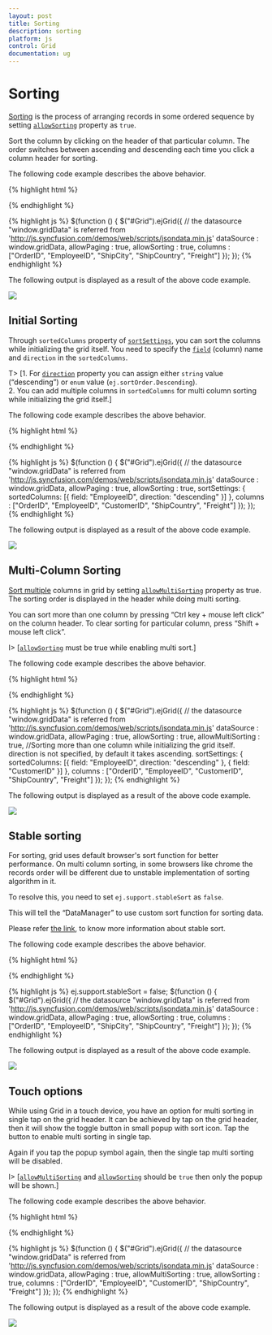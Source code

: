 ```yaml
---
layout: post
title: Sorting
description: sorting
platform: js
control: Grid
documentation: ug
--- 
```


# Sorting

[Sorting](http://help.syncfusion.com/js/api/ejgrid#members:allowsorting "") is the process of arranging records in some ordered sequence by setting [`allowSorting`](http://help.syncfusion.com/js/api/ejgrid#members:allowsorting "") property as `true`. 

Sort the column by clicking on the header of that particular column. The order switches between ascending and descending each time you click a column header for sorting.

The following code example describes the above behavior.

{% highlight html %}
<div id="Grid"></div>
{% endhighlight %}

{% highlight js %}
$(function () {
	$("#Grid").ejGrid({
		// the datasource "window.gridData" is referred from 'http://js.syncfusion.com/demos/web/scripts/jsondata.min.js'
		dataSource : window.gridData,
		allowPaging : true,
		allowSorting : true,
		columns : ["OrderID", "EmployeeID", "ShipCity", "ShipCountry", "Freight"]
	});
});
{% endhighlight %}

The following output is displayed as a result of the above code example.

![](sorting_images/sorting_img1.jpeg)


## Initial Sorting

Through `sortedColumns` property of [`sortSettings`](http://help.syncfusion.com/js/api/ejgrid#members:sortsettings ""), you can sort the columns while initializing the grid itself. You need to specify the [`field`](http://help.syncfusion.com/js/api/ejgrid#members:sortsettings-sortedcolumns-field "") (column) name and `direction` in the `sortedColumns`.

T> [1. For [`direction`](http://help.syncfusion.com/js/api/ejgrid#members:sortsettings-sortedcolumns-direction "") property you can assign either `string` value (“descending”) or `enum` value (`ej.sortOrder.Descending`). <BR> 2. You can add multiple columns in `sortedColumns` for multi column sorting while initializing the grid itself.]

The following code example describes the above behavior.

{% highlight html %}
<div id="Grid"></div>
{% endhighlight %}

{% highlight js %}
$(function () {
	$("#Grid").ejGrid({
		// the datasource "window.gridData" is referred from 'http://js.syncfusion.com/demos/web/scripts/jsondata.min.js'
		dataSource : window.gridData,
		allowPaging : true,
		allowSorting : true,
		sortSettings: { sortedColumns: [{ field: "EmployeeID", direction: "descending" }] },
		columns : ["OrderID", "EmployeeID", "CustomerID", "ShipCountry", "Freight"]
	});
});
{% endhighlight %}

The following output is displayed as a result of the above code example.

![](sorting_images/sorting_img2.jpeg)


## Multi-Column Sorting

[Sort multiple](http://help.syncfusion.com/js/api/ejgrid#members:allowmultisorting "") columns in grid by setting [`allowMultiSorting`](http://help.syncfusion.com/js/api/ejgrid#members:allowmultisorting "") property as true. The sorting order is displayed in the header while doing multi sorting.

You can sort more than one column by pressing “Ctrl key + mouse left click” on the column header. To clear sorting for particular column, press “Shift + mouse left click”. 

I> [[`allowSorting`](http://help.syncfusion.com/js/api/ejgrid#members:allowsorting "") must be true while enabling multi sort.]

The following code example describes the above behavior.

{% highlight html %}
<div id="Grid"></div>
{% endhighlight %}

{% highlight js %}
$(function () {
	$("#Grid").ejGrid({
		// the datasource "window.gridData" is referred from 'http://js.syncfusion.com/demos/web/scripts/jsondata.min.js'
		dataSource : window.gridData,
		allowPaging : true,
		allowSorting : true,
		allowMultiSorting : true,
		//Sorting more than one column while initializing the grid itself. direction is not specified, by default it takes ascending.
		sortSettings: { sortedColumns: [{ field: "EmployeeID", direction: "descending" }, { field: "CustomerID" }] },
		columns : ["OrderID", "EmployeeID", "CustomerID", "ShipCountry", "Freight"]
	});
});
{% endhighlight %}

The following output is displayed as a result of the above code example.

![](sorting_images/sorting_img3.jpeg)


## Stable sorting

For sorting, grid uses default browser's sort function for better performance. On multi column sorting, in some browsers like chrome the records order will be different due to unstable implementation of sorting algorithm in it. 

To resolve this, you need to set `ej.support.stableSort` as `false`.

This will tell the “DataManager” to use custom sort function for sorting data. 

Please refer [the link](https://en.wikipedia.org/wiki/Category:Stable_sorts# ""), to know more information about stable sort.

The following code example describes the above behavior.

{% highlight html %}
<div id="Grid"></div>
{% endhighlight %}

{% highlight js %}
ej.support.stableSort = false;
$(function () {
	$("#Grid").ejGrid({
		// the datasource "window.gridData" is referred from 'http://js.syncfusion.com/demos/web/scripts/jsondata.min.js'
		dataSource : window.gridData,
		allowPaging : true,
		allowSorting : true,
		columns : ["OrderID", "EmployeeID", "ShipCity", "ShipCountry", "Freight"]
	});
});
{% endhighlight %}

The following output is displayed as a result of the above code example.

![](sorting_images/sorting_img4.jpeg)


## Touch options

While using Grid in a touch device, you have an option for multi sorting in single tap on the grid header. It can be achieved by tap on the grid header, then it will show the toggle button in small popup with sort icon. Tap the button to enable multi sorting in single tap.

Again if you tap the popup symbol again, then the single tap multi sorting will be disabled. 

I> [[`allowMultiSorting`](http://help.syncfusion.com/js/api/ejgrid#members:allowmultisorting "") and [`allowSorting`](http://help.syncfusion.com/js/api/ejgrid#members:allowsorting "") should be `true` then only the popup will be shown.]

The following code example describes the above behavior.

{% highlight html %}
<div id="Grid"></div>
{% endhighlight %}

{% highlight js %}
$(function () {
	$("#Grid").ejGrid({
		// the datasource "window.gridData" is referred from 'http://js.syncfusion.com/demos/web/scripts/jsondata.min.js'
		dataSource : window.gridData,
		allowPaging : true,
		allowMultiSorting : true,
		allowSorting : true,
		columns : ["OrderID", "EmployeeID", "CustomerID", "ShipCountry", "Freight"]
	});
});
{% endhighlight %}

The following output is displayed as a result of the above code example.

![](sorting_images/sorting_img5.jpeg)


